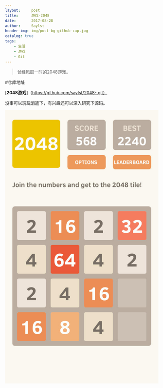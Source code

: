```yaml
---
layout:     post
title:      游戏-2048
date:       2017-08-28
author:     Saylst
header-img: img/post-bg-github-cup.jpg
catalog: true
tags:
    - 生活
    - 游戏
    - Git
---
```


>曾经风靡一时的2048游戏。

#仓库地址

[**2048游戏**]（https://github.com/saylst/2048-.git）

没事可以玩玩消遣下，有兴趣还可以深入研究下源码。

![](/img/post/2048.jpg)
